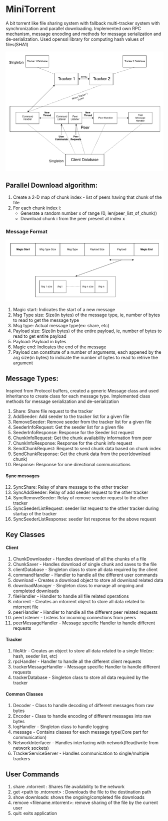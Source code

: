 # MiniTorrent
A bit torrent like file sharing system with fallback multi-tracker system with synchronization and parallel downloading.
Implemented own RPC mechanism, message encoding and methods for message serialization and de-serialization. Used openssl library for computing hash values of files(SHA1)

![Screenshot](archi.png)

## Parallel Download algorithm:
1. Create a 2-D map of chunk index - list of peers having that chunk of the file
2. For each chunk index i:
    - Generate a random number x of range (0, len(peer_list_of_chunk))
    - Download chunk i from the peer present at index x

### Message Format
![](messageFormat.png)

1. Magic start: Indicates the start of a new message
2. Msg Type size: Size(in bytes) of the message type, ie, number of bytes to read to get the message type
3. Msg type: Actual message type(ex: share, etc)
4. Payload size: Size(in bytes) of the entire payload, ie, number of bytes to read to get entire payload
5. Payload: Payload in bytes
6. Magic end: Indicates the end of the message
7. Payload can constitute of a number of arguments, each appened by the arg size(in bytes) to indicate the number of bytes to read to retrive the argument

## Message Types:
Inspired from Protocol buffers, created a generic Message class and used inheritance to create class for each message type.
Implemented class methods for message serialization and de-serialization

1. Share: Share file request to the tracker
2. AddSeeder: Add seeder to the tracker list for a given file
3. RemoveSeeder: Remove seeder from the tracker list for a given file
4. SeederInfoRequest: Get the seeder list for a given file
5. SeederInfoResponse: Response for the Seeder list request
6. ChunkInfoRequest: Get the chunk availability information from peer
7. ChunkInfoResponse: Response for the chunk info request
9. SendChunkRequest: Request to send chunk data based on chunk index
10. SendChunkResponse: Get the chunk data from the peer(download chunk)
11. Response: Response for one directional communications
#### Sync messages
12. SyncShare: Relay of share message to the other tracker
13. SyncAddSeeder: Relay of add seeder request to the other tracker
14. SyncRemoveSeeder: Relay of remove seeder request to the other tracker
15. SyncSeederListRequest: seeder list request to the other tracker during startup of the tracker
16. SyncSeederListResponse: seeder list response for the above request

## Key Classes
#### Client
1. ChunkDownloader - Handles download of all the chunks of a file
2. ChunkSaver - Handles download of single chunk and saves to the file
3. clientDatabase - Singleton class to store all data required by the client
4. commandHandler - Handler to handle all the different user commands
5. download - Creates a download object to store all download related data
6. downloadManager - Singleton class to manage all ongoing and completed downloads
7. fileHandler - Handler to handle all file related operations
8. mtorrent - Creates an mtorrent object to store all data related to mtorrent file
9. peerHandler - Handler to handle all the different peer related requests
10. peerListener - Listens for incoming connections from peers
11. peerMessageHandler - Message specific Handler to handle different requests

#### Tracker
1. fileAttr - Creates an object to store all data related to a single file(ex: hash, seeder list, etc)
2. rpcHandler - Handler to handle all the different client requests
3. trackerMessageHandler - Message specific Handler to handle different requests
4. trackerDatabase - Singleton class to store all data required by the tracker

#### Common Classes
1. Decoder - Class to handle decoding of different messages from raw bytes
2. Encoder - Class to handle encoding of different messages into raw bytes
3. logHandler - Singleton class to handle logging
4. message - Contains classes for each message type(Core part for communication)
5. NetworkInterfacer - Handles interfacing with network(Read/write from network sockets)
6. TrackerServiceServer - Handles communication to single/multiple trackers

## User Commands
1. share <local file path> <filename>.mtorrent : Shares file availability to the network
2. get <path to .mtorrent> <destination path> : Downloads the file to the destination path
3. show downloads: shows the ongoing/completed file downloads
4. remove <filename.mtorrent>: remove sharing of the file by the current user
5. quit: exits application
